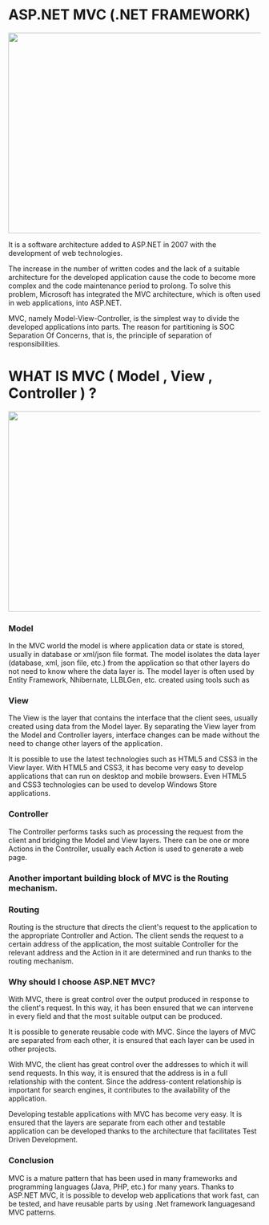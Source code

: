 # ASP.NET MVC (.NET FRAMEWORK) 

<img src="https://erdincuzun.com/wp-content/uploads/2018/mvc_mimarisi.png" width="600" height="400">



It is a software architecture added to ASP.NET in 2007 with the development of web technologies.

The increase in the number of written codes and the lack of a suitable architecture for the developed application cause the code to become more complex and the code maintenance period to prolong. To solve this problem, Microsoft has integrated the MVC architecture, which is often used in web applications, into ASP.NET.

MVC, namely Model-View-Controller, is the simplest way to divide the developed applications into parts. The reason for partitioning is SOC Separation Of Concerns, that is, the principle of separation of responsibilities.


# WHAT IS MVC ( Model , View , Controller ) ?

<img src="https://user-images.githubusercontent.com/96787308/160289661-8599645d-db73-4a76-ba6d-49ac94c3e946.png" width="600" height="400">

### Model

In the MVC world the model is where application data or state is stored, usually in database or xml/json file format.
The model isolates the data layer (database, xml, json file, etc.) from the application so that other layers do not need to know where the data layer is.
The model layer is often used by Entity Framework, Nhibernate, LLBLGen, etc. created using tools such as

### View

The View is the layer that contains the interface that the client sees, usually created using data from the Model layer. By separating the View layer from the Model and Controller layers, interface changes can be made without the need to change other layers of the application.

It is possible to use the latest technologies such as HTML5 and CSS3 in the View layer. With HTML5 and CSS3, it has become very easy to develop applications that can run on desktop and mobile browsers. Even HTML5 and CSS3 technologies can be used to develop Windows Store applications.

### Controller

The Controller performs tasks such as processing the request from the client and bridging the Model and View layers. There can be one or more Actions in the Controller, usually each Action is used to generate a web page.


### Another important building block of MVC is the Routing mechanism.

### Routing

Routing is the structure that directs the client's request to the application to the appropriate Controller and Action. The client sends the request to a certain address of the application, the most suitable Controller for the relevant address and the Action in it are determined and run thanks to the routing mechanism.

### Why should I choose ASP.NET MVC?

With MVC, there is great control over the output produced in response to the client's request. In this way, it has been ensured that we can intervene in every field and that the most suitable output can be produced.

It is possible to generate reusable code with MVC. Since the layers of MVC are separated from each other, it is ensured that each layer can be used in other projects.

With MVC, the client has great control over the addresses to which it will send requests. In this way, it is ensured that the address is in a full relationship with the content. Since the address-content relationship is important for search engines, it contributes to the availability of the application.

Developing testable applications with MVC has become very easy. It is ensured that the layers are separate from each other and testable application can be developed thanks to the architecture that facilitates Test Driven Development.

### Conclusion

MVC is a mature pattern that has been used in many frameworks and programming languages ​​(Java, PHP, etc.) for many years. Thanks to ASP.NET MVC, it is possible to develop web applications that work fast, can be tested, and have reusable parts by using .Net framework languages ​​and MVC patterns.
